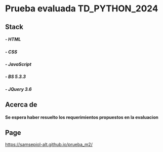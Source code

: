 # Prueba evaluada TD_PYTHON_2024
## Stack
##### - HTML
##### - CSS
##### - JavaScript
##### - BS 5.3.3
##### - JQuery 3.6


## Acerca de
#### Se espera haber resuelto los requerimientos propuestos en la evaluacion 

## Page
https://samsepiol-alt.github.io/prueba_m2/